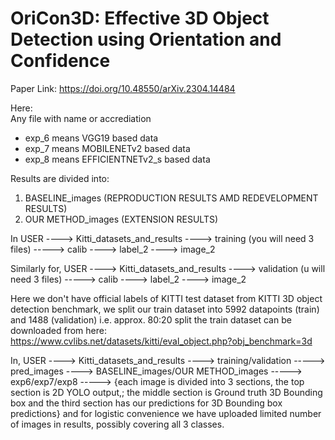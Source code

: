 # OriCon3D: Effective 3D Object Detection using Orientation and Confidence

Paper Link: https://doi.org/10.48550/arXiv.2304.14484

Here:\
Any file with name or accrediation
- exp_6 means VGG19 based data
- exp_7 means MOBILENETv2  based data
- exp_8 means EFFICIENTNETv2_s   based data




Results are divided into:
1. BASELINE_images (REPRODUCTION RESULTS AMD REDEVELOPMENT RESULTS)
2. OUR METHOD_images (EXTENSION RESULTS)






In USER ----> Kitti_datasets_and_results ----> training (you will need 3 files)   -----> calib
                                                                                  ----> label_2
                                                                                  ----> image_2


Similarly for, USER ----> Kitti_datasets_and_results ----> validation (u will need 3 files) -----> calib
                                                                                            ----> label_2
                                                                                            ----> image_2


Here we don't have official labels of KITTI test dataset from KITTI 3D object detection benchmark, we split our train dataset into 5992 datapoints (train) and 1488 (validation) i.e. approx. 80:20 split the train dataset can be downloaded from here: https://www.cvlibs.net/datasets/kitti/eval_object.php?obj_benchmark=3d

In,  USER ----> Kitti_datasets_and_results ----> training/validation -----> pred_images ----> BASELINE_images/OUR METHOD_images -----> exp6/exp7/exp8 -----> {each image is divided into 3 sections, the top section is 2D YOLO output,; the middle section is Ground truth 3D Bounding box and the third section has our predictions for 3D Bounding box predictions} and for logistic convenience we have uploaded limited number of images in results, possibly covering all 3 classes.

